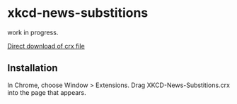 xkcd-news-substitions
=============

work in progress. 

[Direct download of crx file](https://github.com/colllin/xkcd-news-substitutions/blob/master/XKCD-News-Substitions.crx?raw=true)


Installation
------------

In Chrome, choose Window > Extensions.  Drag XKCD-News-Substitions.crx into the page that appears.
